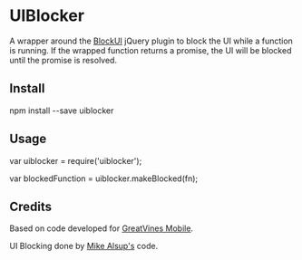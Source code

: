# UIBlocker

A wrapper around the [BlockUI](https://github.com/malsup/blockui) jQuery
plugin to block the UI while a function is running.  If the wrapped function
returns a promise, the UI will be blocked until the promise is resolved.

## Install

npm install --save uiblocker

## Usage

var uiblocker = require('uiblocker');

var blockedFunction = uiblocker.makeBlocked(fn);

## Credits

Based on code developed for [GreatVines Mobile](https://itunes.apple.com/us/app/greatvines/id619865435).

UI Blocking done by [Mike Alsup's](https://github.com/malsup) code.

